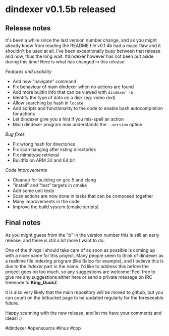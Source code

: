 #     dindexer v0.1.5b released     #
##    Release notes                ##

It's been a while since the last version number change, and as you might already know from reading the README file v0.1.4b had a major flaw and it shouldn't be used at all. I've been exceptionally busy between that release and now, thus the long wait. #dindexer however has not been put aside during this time! Here is what has changed in this release:

*Features and usability*

* Add new "navigate" command
* Fix behaviour of main dindexer when no actions are found
* Add more builtin info that can be viewed with `dindexer -b`
* Identify the type of data on a disk (eg: video dvd)
* Allow searching by hash in `locate`
* Add scripts and functionality to the code to enable bash autocompletion for actions
* Let dindexer give you a hint if you mis-spell an action
* Main dindexer program now understands the `--version` option

*Bug fixes*

* Fix wrong hash for directories
* Fix scan hanging after listing directories
* Fix mimetype retrieval
* Buildfix on ARM 32 and 64 bit

*Code improvements*

* Cleanup for building on gcc 5 and clang
* "install" and "test" targets in cmake
* Add some unit tests
* Scan actions are now done in tasks that can be composed together
* Many improvements in the code
* Improve the build system (cmake scripts)

##    Final notes                  ##

As you might guess from the "b" in the version number this is still an early release, and there is still a lot more I want to do.

One of the things I should take care of as soon as possible is coming up with a nicer name for this project. Many people seem to think of dindexer as a realtime file indexing program (like Baloo for example), and I believe this is due to the *indexer* part in the name. I'd like to address this before the project goes on too much, so any suggestions are welcome! Feel free to give me any suggestions either here or send a private message on IRC freenode to **King_DuckZ**.

It is also very likely that the main repository will be moved to github, but you can count on the bitbucket page to be updated regularly for the foreseeable future.

Happy scanning with the new release, and let me have your comments and ideas! :)

\#dindexer #opensource #linux #cpp
